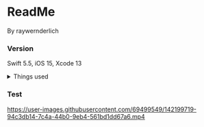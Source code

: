 # ReadMe
By raywernderlich


### Version

Swift 5.5, iOS 15, Xcode 13

<details>
    <summary>Things used</summary>

    

State and Binding

ObservedObject

Environment

EnvironmentObject

NavigationView

NavigationTitle

toolbar

disabled

onDisappear

withAnimation

V,S,Z Stack

Padding

Divider

Spacer

sheet

confirmationDialog

Textfiled

Button

tint

onDelete

onMove

labelStyle

Image

resizable

scaledTofill

frame

foregroundColor

cornerRadius

</details>




### Test



https://user-images.githubusercontent.com/69499549/142199719-94c3db14-7c4a-44b0-9eb4-561bd1dd67a6.mp4

